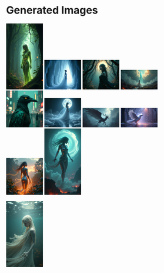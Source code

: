 # Generated Images



<img src="2025_07_04_01.png" width="100"/> <img src="2025_07_04_02.png" width="100"/> <img src="2025_07_04_03.png" width="100"/> <img src="2025_07_04_04.png" width="100"/> <img src="2025_07_04_05.png" width="100"/> <img src="2025_07_04_06.png" width="100"/> <img src="2025_07_04_07.png" width="100"/> <img src="2025_07_04_08.png" width="100"/> <img src="2025_07_04_09.png" width="100"/> <img src="2025_07_04_10.png" width="100"/>

<img src="2025_07_04_11.png" width="100"/>